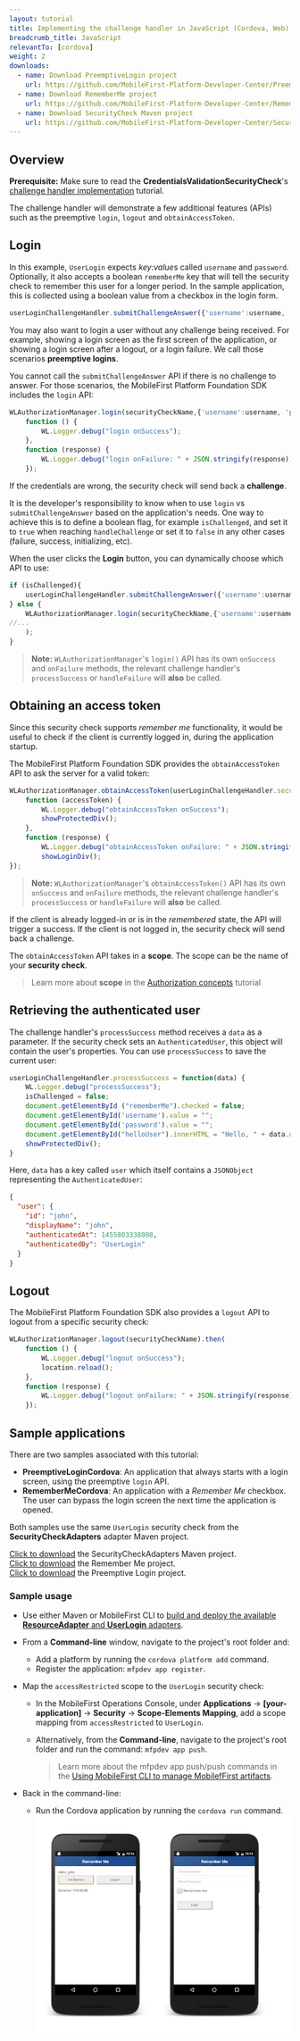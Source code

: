 ```yaml
---
layout: tutorial
title: Implementing the challenge handler in JavaScript (Cordova, Web) applications
breadcrumb_title: JavaScript
relevantTo: [cordova]
weight: 2
downloads:
  - name: Download PreemptiveLogin project
    url: https://github.com/MobileFirst-Platform-Developer-Center/PreemptiveLoginCordova/tree/release80
  - name: Download RememberMe project
    url: https://github.com/MobileFirst-Platform-Developer-Center/RememberMeCordova/tree/release80
  - name: Download SecurityCheck Maven project
    url: https://github.com/MobileFirst-Platform-Developer-Center/SecurityCheckAdapters/tree/release80
---
```


## Overview
**Prerequisite:** Make sure to read the **CredentialsValidationSecurityCheck**'s [challenge handler implementation](../../credentials-validation/javascript) tutorial.

The challenge handler will demonstrate a few additional features (APIs) such as the preemptive `login`, `logout` and `obtainAccessToken`.

## Login
In this example, `UserLogin` expects *key:value*s called `username` and `password`. Optionally, it also accepts a boolean `rememberMe` key that will tell the security check to remember this user for a longer period. In the sample application, this is collected using a boolean value from a checkbox in the login form.

```js
userLoginChallengeHandler.submitChallengeAnswer({'username':username, 'password':password, rememberMe: rememberMeState});
```

You may also want to login a user without any challenge being received. For example, showing a login screen as the first screen of the application, or showing a login screen after a logout, or a login failure. We call those scenarios **preemptive logins**.

You cannot call the `submitChallengeAnswer` API if there is no challenge to answer. For those scenarios, the MobileFirst Platform Foundation SDK includes the `login` API:

```js
WLAuthorizationManager.login(securityCheckName,{'username':username, 'password':password, rememberMe: rememberMeState}).then(
    function () {
        WL.Logger.debug("login onSuccess");
    },
    function (response) {
        WL.Logger.debug("login onFailure: " + JSON.stringify(response));
    });
```

If the credentials are wrong, the security check will send back a **challenge**.

It is the developer's responsibility to know when to use `login` vs `submitChallengeAnswer` based on the application's needs. One way to achieve this is to define a boolean flag, for example `isChallenged`, and set it to `true` when reaching `handleChallenge` or set it to `false` in any other cases (failure, success, initializing, etc).

When the user clicks the **Login** button, you can dynamically choose which API to use:

```js
if (isChallenged){
    userLoginChallengeHandler.submitChallengeAnswer({'username':username, 'password':password, rememberMe: rememberMeState});
} else {
    WLAuthorizationManager.login(securityCheckName,{'username':username, 'password':password, rememberMe: rememberMeState}).then(
//...
    );
}
```

> **Note:**
> `WLAuthorizationManager`'s `login()` API has its own `onSuccess` and `onFailure` methods, the relevant challenge handler's `processSuccess` or `handleFailure` will **also** be called.

## Obtaining an access token
Since this security check supports *remember me* functionality, it would be useful to check if the client is currently logged in, during the application startup.

The MobileFirst Platform Foundation SDK provides the `obtainAccessToken` API to ask the server for a valid token:

```js
WLAuthorizationManager.obtainAccessToken(userLoginChallengeHandler.securityCheckName).then(
    function (accessToken) {
        WL.Logger.debug("obtainAccessToken onSuccess");
        showProtectedDiv();
    },
    function (response) {
        WL.Logger.debug("obtainAccessToken onFailure: " + JSON.stringify(response));
        showLoginDiv();
});
```
> **Note:**
> `WLAuthorizationManager`'s `obtainAccessToken()` API has its own `onSuccess` and `onFailure` methods, the relevant challenge handler's `processSuccess` or `handleFailure` will  **also** be called.

If the client is already logged-in or is in the *remembered* state, the API will trigger a success. If the client is not logged in, the security check will send back a challenge.

The `obtainAccessToken` API takes in a **scope**. The scope can be the name of your **security check**.

> Learn more about **scope** in the [Authorization concepts](../../authorization-concepts) tutorial

## Retrieving the authenticated user
The challenge handler's `processSuccess` method receives a `data` as a parameter.
If the security check sets an `AuthenticatedUser`, this object will contain the user's properties. You can use `processSuccess` to save the current user:

```js
userLoginChallengeHandler.processSuccess = function(data) {
    WL.Logger.debug("processSuccess");
    isChallenged = false;
    document.getElementById ("rememberMe").checked = false;
    document.getElementById('username').value = "";
    document.getElementById('password').value = "";
    document.getElementById("helloUser").innerHTML = "Hello, " + data.user.displayName;
    showProtectedDiv();
}
```

Here, `data` has a key called `user` which itself contains a `JSONObject` representing the `AuthenticatedUser`:

```json
{
  "user": {
    "id": "john",
    "displayName": "john",
    "authenticatedAt": 1455803338008,
    "authenticatedBy": "UserLogin"
  }
}
```

## Logout
The MobileFirst Platform Foundation SDK also provides a `logout` API to logout from a specific security check:

```js
WLAuthorizationManager.logout(securityCheckName).then(
    function () {
        WL.Logger.debug("logout onSuccess");
        location.reload();
    },
    function (response) {
        WL.Logger.debug("logout onFailure: " + JSON.stringify(response));
    });
```

## Sample applications
There are two samples associated with this tutorial:

- **PreemptiveLoginCordova**: An application that always starts with a login screen, using the preemptive `login` API.
- **RememberMeCordova**: An application with a *Remember Me* checkbox. The user can bypass the login screen the next time the application is opened.

Both samples use the same `UserLogin` security check from the **SecurityCheckAdapters** adapter Maven project.

[Click to download](https://github.com/MobileFirst-Platform-Developer-Center/SecurityCheckAdapters/tree/release80) the SecurityCheckAdapters Maven project.  
[Click to download](https://github.com/MobileFirst-Platform-Developer-Center/RememberMeCordova/tree/release80) the Remember Me project.  
[Click to download](https://github.com/MobileFirst-Platform-Developer-Center/PreemptiveLoginCordova/tree/release80) the Preemptive Login project.

### Sample usage

* Use either Maven or MobileFirst CLI to [build and deploy the available **ResourceAdapter** and **UserLogin** adapters](../../../adapters/creating-adapters/).
* From a **Command-line** window, navigate to the project's root folder and:
    * Add a platform by running the `cordova platform add` command.
    * Register the application: `mfpdev app register`.
* Map the `accessRestricted` scope to the `UserLogin` security check:
    * In the MobileFirst Operations Console, under **Applications** → **[your-application]** → **Security** → **Scope-Elements Mapping**, add a scope mapping from `accessRestricted` to `UserLogin`.
    * Alternatively, from the **Command-line**, navigate to the project's root folder and run the command: `mfpdev app push`.  

        > Learn more about the mfpdev app push/push commands in the [Using MobileFirst CLI to manage MobilefFirst artifacts](../../../using-the-mfpf-sdk/using-mobilefirst-cli-to-manage-mobilefirst-artifacts).

* Back in the command-line:
    * Run the Cordova application by running the `cordova run` command.
![sample application](sample-application.png)
